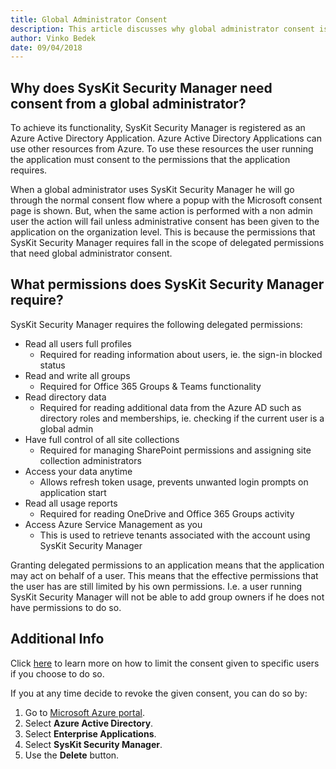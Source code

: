 ```yaml
---
title: Global Administrator Consent
description: This article discusses why global administrator consent is needed for SysKit Security Manager
author: Vinko Bedek
date: 09/04/2018
---
```


## Why does SysKit Security Manager need consent from a global administrator?

To achieve its functionality, SysKit Security Manager is registered as an Azure Active Directory Application. Azure Active Directory Applications can use other resources from Azure.
To use these resources the user running the application must consent to the permissions that the application requires. 

When a global administrator uses SysKit Security Manager he will go through the normal consent flow where a popup with the Microsoft consent page is shown.
But, when the same action is performed with a non admin user the action will fail unless administrative consent has been given to the application on the organization level.
This is because the permissions that SysKit Security Manager requires fall in the scope of delegated permissions that need global administrator consent.

## What permissions does SysKit Security Manager require?

SysKit Security Manager requires the following delegated permissions:

* Read all users full profiles
    * Required for reading information about users, ie. the sign-in blocked status
* Read and write all groups
    * Required for Office 365 Groups & Teams functionality
* Read directory data
    * Required for reading additional data from the Azure AD such as directory roles and memberships, ie. checking if the current user is a global admin
* Have full control of all site collections
    * Required for managing SharePoint permissions and assigning site collection administrators
* Access your data anytime
    * Allows refresh token usage, prevents unwanted login prompts on application start
* Read all usage reports
    * Required for reading OneDrive and Office 365 Groups activity
* Access Azure Service Management as you
    * This is used to retrieve tenants associated with the account using SysKit Security Manager

Granting delegated permissions to an application means that the application may act on behalf of a user. 
This means that the effective permissions that the user has are still limited by his own permissions. I.e. a user running SysKit Security Manager will not be able to add group owners if he does not have permissions to do so.

## Additional Info

Click [here](https://docs.microsoft.com/en-us/azure/active-directory/active-directory-applications-guiding-developers-requiring-user-assignment) to learn more on how to limit the consent given to specific users if you choose to do so.

If you at any time decide to revoke the given consent, you can do so by:

1. Go to [Microsoft Azure portal](https://portal.azure.com).
2. Select __Azure Active Directory__.
3. Select __Enterprise Applications__.
4. Select __SysKit Security Manager__.
5. Use the __Delete__ button.

